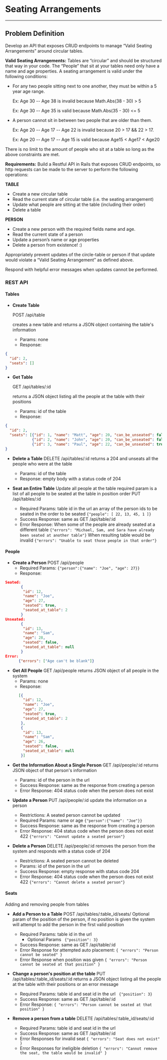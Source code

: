 # **Seating Arrangements**
--------------
## **Problem Definition**

Develop an API that exposes CRUD endpoints to manage “Valid Seating Arrangements” around circular tables.

**Valid Seating Arrangements:**
Tables are “circular” and should be structured that way in your code.
The “People” that sit at your tables need only have a name and age properties.
A seating arrangement is valid under the following conditions:

* For any two people sitting next to one another, they must be within a 5 year age range.

  Ex: Age 30 -- Age 38 is invalid because Math.Abs(38 - 30) > 5

  Ex: Age 30 -- Age 35 is valid because Math.Abs(35 - 30) <= 5

* A person cannot sit in between two people that are older than them.

  Ex: Age 20 -- Age 17 -- Age 22 is invalid because 20 > 17 && 22 > 17.
  
  Ex: Age 20 -- Age 17 -- Age 15 is valid because Age15 < Age17 < Age20


There is no limit to the amount of people who sit at a table so long as the above constraints are met.

**Requirements:**
Build a Restful API in Rails that exposes CRUD endpoints, so http requests can be made to the server to perform the following operations:

**TABLE**

* Create a new circular table
* Read the current state of circular table (i.e. the seating arrangement)
* Update what people are sitting at the table (including their order)
* Delete a table

**PERSON**

* Create a new person with the required fields name and age.
* Read the current state of a person
* Update a person’s name or age properties
* Delete a person from existence! :)

Appropriately prevent updates of the circle-table or person if that update would violate a “Valid Seating Arrangement” as defined above.

Respond with helpful error messages when updates cannot be performed.


### **REST API**

#### **Tables**

* **Create Table**

  POST /api/table

  creates a new table and returns a JSON object containing the table's information
  * Params:
    none
  * Response:
```json
{
  "id": 2,
  "seats": []
}
```
* **Get Table**

  GET /api/tables/:id

  returns a JSON object listing all the people at the table with their positions
  * Params:
    id of the table
  * Response:
```json
{
  "id": 2,
  "seats": [{"id": 1, "name": "Matt", "age": 20, "can_be_unseated": false},
            {"id": 2, "name": "John", "age": 20, "can_be_unseated": false},
            {"id": 3, "name": "Paul", "age": 22, "can_be_unseated": true }]
}
```
* **Delete a Table**
    DELETE /api/tables/:id
    returns a 204 and unseats all the people who were at the table
  * Params:
     id of the table
  * Response:
    empty body with a status code of 204

* **Seat an Entire Table**
    Update all people at the table required param is a list of all people to be seated at the table in position order
    PUT /api/tables/:id
  * Required Params:
    table id in the url
    an array of the person ids to be seated in the order to be seated
    `{"people": [ 22, 13, 45, 1 ]}`
  * Success Response:
    same as GET /api/table/:id
  * Error Response:
    When some of the people are already seated at a different table
    `{"errors": "Michael, Sam, and Sara have already been seated at another table"}`
    When resulting table would be invalid
    `{"errors": "Unable to seat those people in that order"}`

#### **People**
* **Create a Person**
    POST /api/people
  * Required Params:
    `{"person":{"name": "Joe", "age": 27}}`
  * Response:
```json
Seated:
       {
        "id": 12,
        "name": "Joe",
        "age": 27,
        "seated": true,
        "seated_at_table": 2
       }
Unseated:
       {
        "id": 13,
        "name": "Sam",
        "age": 28,
        "seated": false,
        "seated_at_table": null
       }
Error:
      {"errors": ["Age can't be blank"]}

```

* **Get All People**
GET /api/people
             returns JSON object of all people in the system
  * Params: none
  * Response:
```json
      [{
        "id": 12,
        "name": "Joe",
        "age": 27,
        "seated": true,
        "seated_at_table": 2
       },
       {
        "id": 13,
        "name": "Sam",
        "age": 26,
        "seated": false,
        "seated_at_table": null
       }]
```

* **Get the Information About a Single Person**
    GET /api/people/:id
    returns JSON object of that person's information
  * Params:
    id of the person in the url
  * Success Response:
    same as the response from creating a person
  * Error Response:
    404 status code when the person does not exist

* **Update a Person**
    PUT /api/people/:id
     update the information on a person
  * Restrictions:
    A seated person cannot be updated
  * Required Params:
    name or age
    `{"person":{"name": "Joe"}}`
  * Success Response:
    same as the response from creating a person
  * Error Response:
    404 status code when the person does not exist
    422 `{"errors": "Cannot update a seated person"}`

* **Delete a Person**
    DELETE /api/people/:id
    removes the person from the system and responds with a status code of 204
  * Restrictions:
    A seated person cannot be deleted
  * Params:
    id of the person in the url
  * Success Response:
    empty response with status code 204
  * Error Response:
    404 status code when the person does not exist
    422 `{"errors": "Cannot delete a seated person"}`

#### **Seats**
Adding and removing people from tables

* **Add a Person to a Table**
    POST /api/tables/:table_id/seats/
    Optional param of the position of the person, if no  position is given the system will attempt to add the  person in the first valid position
  * Required Params:
    table id in the url
    * Optional Params
  ` {"position": 3}`
  * Success Response:
    same as GET /api/table/:id
  * Error Response for attempted auto placement:
    `{ "errors": "Person cannot be seated" }`
  * Error Response when position was given
    `{ "errors": "Person cannot be seated at that position" }`

* **Change a person's position at the table**
    PUT /api/tables/:table_id/seats/:id
    returns a JSON object listing all the people at the table  with their positions or an error message
  * Required Params:
    table id and seat id in the url
  ` {"position": 3}`
  * Success Response:
    same as GET /api/table/:id
  * Error Response:
   `{ "errors": "Person cannot be seated at that position" }`

* **Remove a person from a table**
    DELETE /api/tables/:table_id/seats/:id
  * Required Params:
    table id and seat id in the url
  * Success Response:
    same as GET /api/table/:id
  * Error Responses for invalid seat
    `{ "errors": "Seat does not exist" }`
  * Error Responses for ineligible deletion
    `{ "errors": "Cannot remove the seat, the table would be invalid" }`









